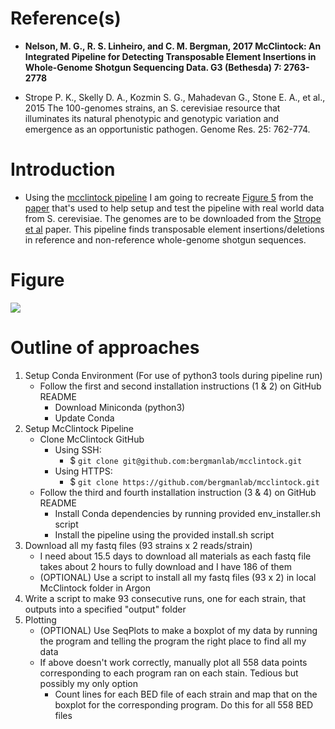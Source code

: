 # Reference(s)
  
- **Nelson, M. G., R. S. Linheiro, and C. M. Bergman, 2017  McClintock: An Integrated Pipeline for Detecting Transposable Element Insertions in Whole-Genome Shotgun Sequencing Data. G3 (Bethesda) 7: 2763-2778**

- Strope P. K., Skelly D. A., Kozmin S. G., Mahadevan G., Stone E. A., et al., 2015  The 100-genomes strains, an S. cerevisiae resource that illuminates its natural phenotypic and genotypic variation and emergence as an opportunistic pathogen. Genome Res. 25: 762-774.  

# Introduction 
  
- Using the [mcclintock pipeline](https://github.com/bergmanlab/mcclintock) I am going to recreate [Figure 5](https://www.g3journal.org/content/ggg/7/8/2763/F5.large.jpg?width=800&height=600&carousel=1) from the [paper](https://www.g3journal.org/content/7/8/2763) that's used to help setup and test the pipeline with real world data from S. cerevisiae. The genomes are to be downloaded from the [Strope et al](https://genome.cshlp.org/content/25/5/762?ijkey=704a2c3eaf47b3364b45fabb99243292adddcd05&keytype2=tf_ipsecsha) paper. This pipeline finds transposable element insertions/deletions in reference and non-reference whole-genome shotgun sequences.
 
# Figure  
  
[<img src="https://www.g3journal.org/content/ggg/7/8/2763/F5.large.jpg?width=800&height=600&carousel=1">](https://www.g3journal.org/content/ggg/7/8/2763/F5.large.jpg?width=800&height=600&carousel=1)  

# Outline of approaches
1. Setup Conda Environment (For use of python3 tools during pipeline run)
	- Follow the first and second installation instructions (1 & 2) on GitHub README
		- Download Miniconda (python3)
		- Update Conda
2. Setup McClintock Pipeline
	- Clone McClintock GitHub 
		- Using SSH: 
			- $ ```git clone git@github.com:bergmanlab/mcclintock.git```
		- Using HTTPS:
			- $ ```git clone https://github.com/bergmanlab/mcclintock.git```
	- Follow the third and fourth installation instruction (3 & 4) on GitHub README
		- Install Conda dependencies by running provided env_installer.sh script
		- Install the pipeline using the provided install.sh script
3. Download all my fastq files (93 strains x 2 reads/strain)
	- I need about 15.5 days to download all materials as each fastq file takes about 2 hours to fully download and I have 186 of them
	- (OPTIONAL) Use a script to install all my fastq files (93 x 2) in local McClintock folder in Argon
4. Write a script to make 93 consecutive runs, one for each strain, that outputs into a specified "output" folder
5. Plotting
	- (OPTIONAL) Use SeqPlots to make a boxplot of my data by running the program and telling the program the right place to find all my data
	- If above doesn't work correctly, manually plot all 558 data points corresponding to each program ran on each stain. Tedious but possibly my only option
		- Count lines for each BED file of each strain and map that on the boxplot for the corresponding program. Do this for all 558 BED files
